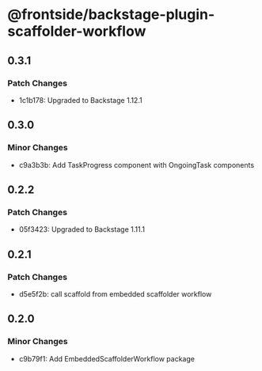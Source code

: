 # @frontside/backstage-plugin-scaffolder-workflow

## 0.3.1

### Patch Changes

- 1c1b178: Upgraded to Backstage 1.12.1

## 0.3.0

### Minor Changes

- c9a3b3b: Add TaskProgress component with OngoingTask components

## 0.2.2

### Patch Changes

- 05f3423: Upgraded to Backstage 1.11.1

## 0.2.1

### Patch Changes

- d5e5f2b: call scaffold from embedded scaffolder workflow

## 0.2.0

### Minor Changes

- c9b79f1: Add EmbeddedScaffolderWorkflow package
